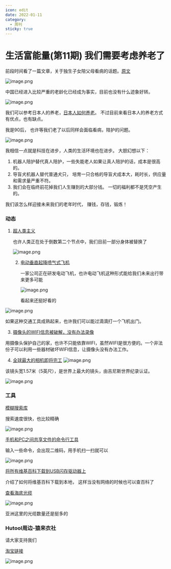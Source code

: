 ```yaml
---
icon: edit
date: 2022-01-11
category:
  - 周刊
sticky: true
---
```




# 生活富能量(第11期) 我们需要考虑养老了

前段时间看了一篇文章，关于独生子女陪父母看病的话题。[原文](https://www.huxiu.com/article/673867.html)

![image.png](https://s2.loli.net/2022/10/09/WCQTq1Y3MjJHU7F.png)

中国已经进入比较严重的老龄化已经成为事实，目前也没有什么迹象好转。

![image.png](https://s2.loli.net/2022/10/09/pKkRmVFfa6SwjXJ.png)

我们可以参考日本人的养老，[日本人如何养老](http://www.xinhuanet.com/world/2020-09/16/c_1126501216.htm)。 不过目前来看日本人的养老方式有优点，也有缺点。 

我是90后， 也许等我们老了以后同样会面临看病，陪护的问题。 

![image.png](https://s2.loli.net/2022/10/09/wov8PyEp7A5rYan.png)



我相信一点就是科技在进步，人类的生活环境也在进步。   大胆幻想以下：

1. 机器人陪护替代真人陪护，一些失能老人如果让真人陪护的话，成本是很高的。 
2. 导盲犬机器人替代普通犬只，  培育一只合格的导盲犬成本大，耗时长，供应量和需求量严重不符。
3. 我们会在临终前花掉我们人生赚到的大部分钱。   一切的福利都不是凭空产生的。 



我们该怎么样迎接未来我们的老年时代， 赚钱，存钱，锻炼！





### 动态

1. [超人类主义 ](https://scrib.am/the-articles/transhumanism)

   也许人类正在处于倒数第二个节点中，我们目前一部分身体被替换了

   ![image.png](https://s2.loli.net/2022/10/02/TpImlhfr6bQFgSV.png)

   2. [电动垂直起降喷气式飞机 ](https://lilium.com/jet)

      一家公司正在研发电动飞机，也许电动飞机这种形式能给我们未来出行带来更多可能

      ![image.png](https://s2.loli.net/2022/10/05/qwrMZjyIHO23bRW.png)

      看起来还挺好看的

![image.png](https://s2.loli.net/2022/10/05/CkJHxZBycnQNOSF.png)

如果这种交通工具成熟起来，也许我们可以能过滴滴打一个飞机出门。

3. [摄像头的WIFI信息被破解，没有办法录像](https://www.wxyz.com/news/how-criminals-are-using-jammers-deauthers-to-disrupt-wifi-security-cameras)

用摄像头保护自己的家，也许不只能依靠WIFI，虽然WIFI是很方便的。一个非法份子可以利用一些器材破坏WIFI信息，让摄像头没有办法工作。

4. [全球最大的相机即将完工](https://spectrum.ieee.org/the-world-s-largest-camera-is-nearly-complete)
   ![image.png](https://s2.loli.net/2022/10/09/zUIGWpB4dcDoH37.png)

该镜头宽1.57米（5英尺），是世界上最大的镜头，由吉尼斯世界纪录认证。

![image.png](https://s2.loli.net/2022/10/09/dEPAMfZRhK5Oiuz.png)

### 工具

[模糊搜索库](https://github.com/leeoniya/uFuzzy)

搜索速度很快，也比较精确

![image.png](https://s2.loli.net/2022/10/01/npev2BUlmA1cfCq.png)

[手机和PC之间共享文件的命令行工具](https://github.com/parvardegr/sharing)

输入一些命令，会出现二维码，用手机扫一扫就可以

![image.png](https://s2.loli.net/2022/10/06/CtT2G3sidrhnIz5.png)



[将所有维基百科下载到USB闪存驱动器上 ](https://planetofthepaul.com/wikipedia-download-usb-flash/)

介绍了如何将维基百科下载到本地， 这样当没有网络的时候也可以查百科了



[查看海底光缆](https://www.submarinecablemap.com/)

![image.png](https://s2.loli.net/2022/10/07/YQeUILEpMvX5wAO.png)

亚洲这里的光缆数量还是挺多的



### Hutool周边-猿来衣社

请大家支持我们

[淘宝链接](https://shop108037867.taobao.com/)

![image.png](https://s2.loli.net/2022/09/27/VlD218vtMW3LUkC.png)